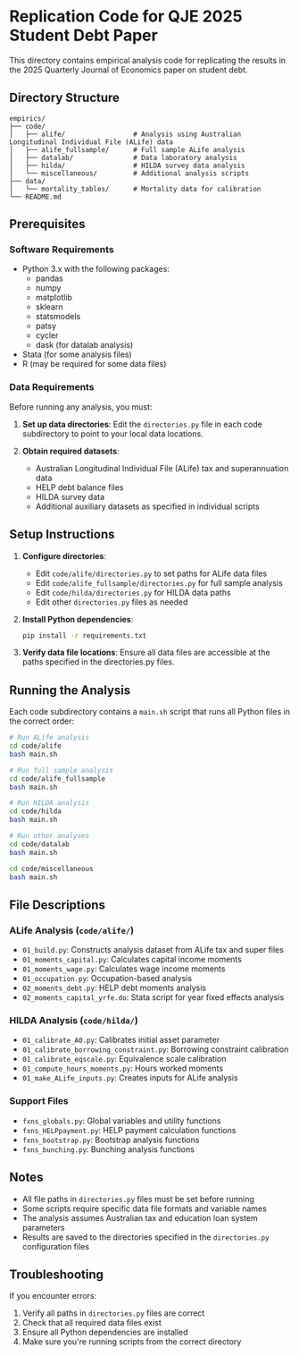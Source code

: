 # Replication Code for QJE 2025 Student Debt Paper

This directory contains empirical analysis code for replicating the results in the 2025 Quarterly Journal of Economics paper on student debt.

## Directory Structure

```
empirics/
├── code/
│   ├── alife/                 # Analysis using Australian Longitudinal Individual File (ALife) data
│   ├── alife_fullsample/      # Full sample ALife analysis
│   ├── datalab/               # Data laboratory analysis
│   ├── hilda/                 # HILDA survey data analysis
│   └── miscellaneous/         # Additional analysis scripts
├── data/
│   └── mortality_tables/      # Mortality data for calibration
└── README.md
```

## Prerequisites

### Software Requirements
- Python 3.x with the following packages:
  - pandas
  - numpy
  - matplotlib
  - sklearn
  - statsmodels
  - patsy
  - cycler
  - dask (for datalab analysis)
- Stata (for some analysis files)
- R (may be required for some data files)

### Data Requirements
Before running any analysis, you must:

1. **Set up data directories**: Edit the `directories.py` file in each code subdirectory to point to your local data locations.

2. **Obtain required datasets**:
   - Australian Longitudinal Individual File (ALife) tax and superannuation data
   - HELP debt balance files
   - HILDA survey data
   - Additional auxiliary datasets as specified in individual scripts

## Setup Instructions

1. **Configure directories**: 
   - Edit `code/alife/directories.py` to set paths for ALife data files
   - Edit `code/alife_fullsample/directories.py` for full sample analysis
   - Edit `code/hilda/directories.py` for HILDA data paths
   - Edit other `directories.py` files as needed

2. **Install Python dependencies**:
   ```bash
   pip install -r requirements.txt
   ```

3. **Verify data file locations**: Ensure all data files are accessible at the paths specified in the directories.py files.

## Running the Analysis

Each code subdirectory contains a `main.sh` script that runs all Python files in the correct order:

```bash
# Run ALife analysis
cd code/alife
bash main.sh

# Run full sample analysis
cd code/alife_fullsample  
bash main.sh

# Run HILDA analysis
cd code/hilda
bash main.sh

# Run other analyses
cd code/datalab
bash main.sh

cd code/miscellaneous
bash main.sh
```

## File Descriptions

### ALife Analysis (`code/alife/`)
- `01_build.py`: Constructs analysis dataset from ALife tax and super files
- `01_moments_capital.py`: Calculates capital income moments
- `01_moments_wage.py`: Calculates wage income moments  
- `01_occupation.py`: Occupation-based analysis
- `02_moments_debt.py`: HELP debt moments analysis
- `02_moments_capital_yrfe.do`: Stata script for year fixed effects analysis

### HILDA Analysis (`code/hilda/`)
- `01_calibrate_A0.py`: Calibrates initial asset parameter
- `01_calibrate_borrowing_constraint.py`: Borrowing constraint calibration
- `01_calibrate_eqscale.py`: Equivalence scale calibration
- `01_compute_hours_moments.py`: Hours worked moments
- `01_make_ALife_inputs.py`: Creates inputs for ALife analysis

### Support Files
- `fxns_globals.py`: Global variables and utility functions
- `fxns_HELPpayment.py`: HELP payment calculation functions
- `fxns_bootstrap.py`: Bootstrap analysis functions
- `fxns_bunching.py`: Bunching analysis functions

## Notes

- All file paths in `directories.py` files must be set before running
- Some scripts require specific data file formats and variable names
- The analysis assumes Australian tax and education loan system parameters
- Results are saved to the directories specified in the `directories.py` configuration files

## Troubleshooting

If you encounter errors:
1. Verify all paths in `directories.py` files are correct
2. Check that all required data files exist
3. Ensure all Python dependencies are installed
4. Make sure you're running scripts from the correct directory
